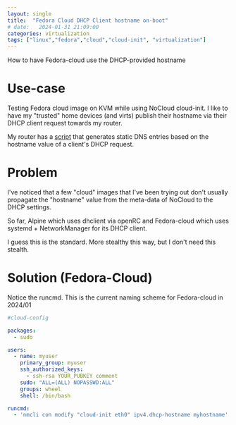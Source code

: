 ```yaml
---
layout: single
title:  "Fedora Cloud DHCP Client hostname on-boot"
# date:   2024-01-31 21:09:00
categories: virtualization
tags: ["linux","fedora","cloud","cloud-init", "virtualization"]
---
```


How to have Fedora-cloud use the DHCP-provided hostname

# Use-case

Testing Fedora cloud image on KVM while using NoCloud cloud-init. I like to have my "trusted" home devices (and virts) publish their hostname via their DHCP client request towards my router.

My router has a [script][Mikrotik Static DNS via each DHCP lease] that generates static DNS entries based on the hostname value of a client's DHCP request.

# Problem

I've noticed that a few "cloud" images that I've been trying out don't usually propagate the "hostname" value from the meta-data of NoCloud to the DHCP settings.

So far, Alpine which uses dhclient via openRC and Fedora-cloud which uses systemd + NetworkManager for its DHCP client.

I guess this is the standard. More stealthy this way, but I don't need this stealth.

# Solution (Fedora-Cloud)

Notice the runcmd. This is the current naming scheme for Fedora-cloud in 2024/01

```yaml
#cloud-config

packages:
  - sudo

users:
  - name: myuser
    primary_group: myuser
    ssh_authorized_keys:
      - ssh-rsa YOUR_PUBKEY comment
    sudo: "ALL=(ALL) NOPASSWD:ALL"
    groups: wheel
    shell: /bin/bash

runcmd:
  - 'nmcli con modify "cloud-init eth0" ipv4.dhcp-hostname myhostname'

```


[Mikrotik Static DNS via each DHCP lease]: https://wiki.mikrotik.com/wiki/Setting_static_DNS_record_for_each_DHCP_lease
